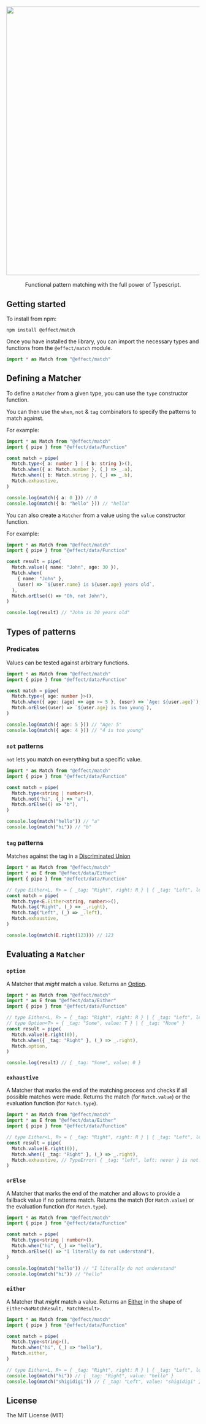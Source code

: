<h3 align="center">
  <img src="https://raw.githubusercontent.com/Effect-TS/match/main/docs/example.png" width="700">
</h3>

<p align="center">
Functional pattern matching with the full power of Typescript.
</p>

## Getting started

To install from npm:

```
npm install @effect/match
```

Once you have installed the library, you can import the necessary types and functions from the `@effect/match` module.

```ts
import * as Match from "@effect/match"
```

## Defining a Matcher

To define a `Matcher` from a given type, you can use the `type` constructor function.

You can then use the `when`, `not` & `tag` combinators to specify the patterns to match against.

For example:

```ts
import * as Match from "@effect/match"
import { pipe } from "@effect/data/Function"

const match = pipe(
  Match.type<{ a: number } | { b: string }>(),
  Match.when({ a: Match.number }, (_) => _.a),
  Match.when({ b: Match.string }, (_) => _.b),
  Match.exhaustive,
)

console.log(match({ a: 0 })) // 0
console.log(match({ b: "hello" })) // "hello"
```

You can also create a `Matcher` from a value using the `value` constructor function.

For example:

```ts
import * as Match from "@effect/match"
import { pipe } from "@effect/data/Function"

const result = pipe(
  Match.value({ name: "John", age: 30 }),
  Match.when(
    { name: "John" },
    (user) => `${user.name} is ${user.age} years old`,
  ),
  Match.orElse(() => "Oh, not John"),
)

console.log(result) // "John is 30 years old"
```

## Types of patterns

### Predicates

Values can be tested against arbitrary functions.

```ts
import * as Match from "@effect/match"
import { pipe } from "@effect/data/Function"

const match = pipe(
  Match.type<{ age: number }>(),
  Match.when({ age: (age) => age >= 5 }, (user) => `Age: ${user.age}`),
  Match.orElse((user) => `${user.age} is too young`),
)

console.log(match({ age: 5 })) // "Age: 5"
console.log(match({ age: 4 })) // "4 is too young"
```

### `not` patterns

`not` lets you match on everything but a specific value.

```ts
import * as Match from "@effect/match"
import { pipe } from "@effect/data/Function"

const match = pipe(
  Match.type<string | number>(),
  Match.not("hi", (_) => "a"),
  Match.orElse(() => "b"),
)

console.log(match("hello")) // "a"
console.log(match("hi")) // "b"
```

### `tag` patterns

Matches against the tag in a [Discriminated Union](https://www.typescriptlang.org/docs/handbook/typescript-in-5-minutes-func.html#discriminated-unions)

```ts
import * as Match from "@effect/match"
import * as E from "@effect/data/Either"
import { pipe } from "@effect/data/Function"

// type Either<L, R> = { _tag: "Right", right: R } | { _tag: "Left", left: L }
const match = pipe(
  Match.type<E.Either<string, number>>(),
  Match.tag("Right", (_) => _.right),
  Match.tag("Left", (_) => _.left),
  Match.exhaustive,
)

console.log(match(E.right(123))) // 123
```

## Evaluating a `Matcher`

### `option`

A Matcher that _might_ match a value. Returns an [Option](https://github.com/fp-ts/core/blob/main/guides/Option.md).

```ts
import * as Match from "@effect/match"
import * as E from "@effect/data/Either"
import { pipe } from "@effect/data/Function"

// type Either<L, R> = { _tag: "Right", right: R } | { _tag: "Left", left: L }
// type Option<T> = { _tag: "Some", value: T } | { _tag: "None" }
const result = pipe(
  Match.value(E.right(0)),
  Match.when({ _tag: "Right" }, (_) => _.right),
  Match.option,
)

console.log(result) // { _tag: "Some", value: 0 }
```

### `exhaustive`

A Matcher that marks the end of the matching process and checks if all possible matches were made. Returns the match (for `Match.value`) or the evaluation function (for `Match.type`).

```ts
import * as Match from "@effect/match"
import * as E from "@effect/data/Either"
import { pipe } from "@effect/data/Function"

// type Either<L, R> = { _tag: "Right", right: R } | { _tag: "Left", left: L }
const result = pipe(
  Match.value(E.right(0)),
  Match.when({ _tag: "Right" }, (_) => _.right),
  Match.exhaustive, // TypeError! { _tag: "left", left: never } is not assignable to never
)
```

### `orElse`

A Matcher that marks the end of the matcher and allows to provide a fallback value if no patterns match. Returns the match (for `Match.value`) or the evaluation function (for `Match.type`).

```ts
import * as Match from "@effect/match"
import { pipe } from "@effect/data/Function"

const match = pipe(
  Match.type<string | number>(),
  Match.when("hi", (_) => "hello"),
  Match.orElse(() => "I literally do not understand"),
)

console.log(match("hello")) // "I literally do not understand"
console.log(match("hi")) // "hello"
```

### `either`

A Matcher that _might_ match a value. Returns an [Either](https://github.com/fp-ts/core/blob/main/guides/Either.md) in the shape of `Either<NoMatchResult, MatchResult>`.

```ts
import * as Match from "@effect/match"
import { pipe } from "@effect/data/Function"

const match = pipe(
  Match.type<string>(),
  Match.when("hi", (_) => "hello"),
  Match.either,
)

// type Either<L, R> = { _tag: "Right", right: R } | { _tag: "Left", left: L }
console.log(match("hi")) // { _tag: "Right", value: "hello" }
console.log(match("shigidigi")) // { _tag: "Left", value: "shigidigi" }
```

## License

The MIT License (MIT)
